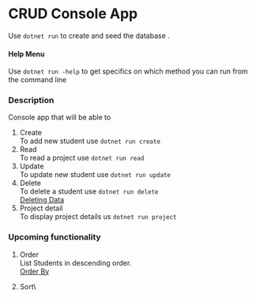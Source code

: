 # CRUD Console App

Use `dotnet run` to create and seed the database .

#### Help Menu
Use `dotnet run -help` to get specifics on which method you can run from the command line

### Description
Console app that will be able to

1. Create\
    To add new student use `dotnet run create`
2. Read\
    To read a project use `dotnet run read`
3. Update\
To update new student use `dotnet run update`
4. Delete\
To delete a student use `dotnet run delete`\
[Deleting Data](https://docs.microsoft.com/en-us/ef/core/saving/basic#deleting-data)
5.  Project detail\
    To display project details us `dotnet run project`

### Upcoming functionality
1. Order\
    List Students in descending order.\
    [Order By](https://www.learnentityframeworkcore.com/dbset/querying-data)

2. Sort\
    
    

